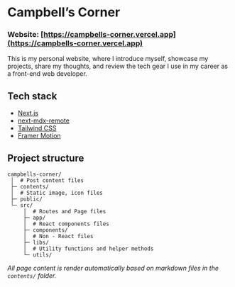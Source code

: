# Campbell’s Corner

### Website: [https://campbells-corner.vercel.app](https://campbells-corner.vercel.app)

This is my personal website, where I introduce myself, showcase my projects, share my thoughts, and review the tech gear I use in my career as a front-end web developer.

## Tech stack

- [Next.js](https://nextjs.org)
- [next-mdx-remote](https://github.com/hashicorp/next-mdx-remote.git)
- [Tailwind CSS](https://tailwindcss.com/)
- [Framer Motion](https://framer.com/motion)

## Project structure

```
campbells-corner/
 │  # Post content files
 ├─ contents/
 │  # Static image, icon files
 ├─ public/
 └─ src/
     │  # Routes and Page files
     ├─ app/
     │  # React components files
     ├─ components/
     │  # Non - React files
     ├─ libs/
     │  # Utility functions and helper methods
     └─ utils/
```

*All page content is render automatically based on markdown files in the `contents/` folder.*

